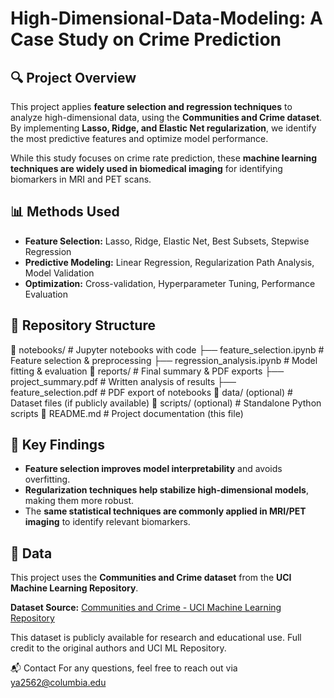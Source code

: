 # High-Dimensional-Data-Modeling: A Case Study on Crime Prediction

## 🔍 Project Overview
This project applies **feature selection and regression techniques** to analyze high-dimensional data, using the **Communities and Crime dataset**. By implementing **Lasso, Ridge, and Elastic Net regularization**, we identify the most predictive features and optimize model performance. 

While this study focuses on crime rate prediction, these **machine learning techniques are widely used in biomedical imaging** for identifying biomarkers in MRI and PET scans.

## 📊 Methods Used
- **Feature Selection:** Lasso, Ridge, Elastic Net, Best Subsets, Stepwise Regression
- **Predictive Modeling:** Linear Regression, Regularization Path Analysis, Model Validation
- **Optimization:** Cross-validation, Hyperparameter Tuning, Performance Evaluation

## 📂 Repository Structure
📂 notebooks/ # Jupyter notebooks with code ├── feature_selection.ipynb # Feature selection & preprocessing ├── regression_analysis.ipynb # Model fitting & evaluation 📂 reports/ # Final summary & PDF exports ├── project_summary.pdf # Written analysis of results ├── feature_selection.pdf # PDF export of notebooks 📂 data/ (optional) # Dataset files (if publicly available) 📂 scripts/ (optional) # Standalone Python scripts 📜 README.md # Project documentation (this file)


## 🚀 Key Findings
- **Feature selection improves model interpretability** and avoids overfitting.
- **Regularization techniques help stabilize high-dimensional models**, making them more robust.
- The **same statistical techniques are commonly applied in MRI/PET imaging** to identify relevant biomarkers.

## 📂 Data
This project uses the **Communities and Crime dataset** from the **UCI Machine Learning Repository**.

**Dataset Source:**
[Communities and Crime - UCI Machine Learning Repository](https://archive.ics.uci.edu/dataset/183/communities+and+crime)

This dataset is publicly available for research and educational use. Full credit to the original authors and UCI ML Repository.


📬 Contact
For any questions, feel free to reach out via ya2562@columbia.edu
